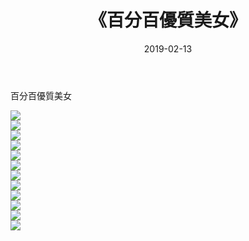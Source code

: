 ﻿---
layout: post
title:  《百分百優質美女》
date:   2019-02-13
img: http://pic.660000.xyz/1:/唯美/2019/百分百優質美女/000.jpg
categories: [美女, 清纯, 唯美]
---

百分百優質美女

  ![](http://pic.660000.xyz/1:/唯美/2019/百分百優質美女/001.jpg) <br> ![](http://pic.660000.xyz/1:/唯美/2019/百分百優質美女/002.jpg) <br> ![](http://pic.660000.xyz/1:/唯美/2019/百分百優質美女/003.jpg) <br> ![](http://pic.660000.xyz/1:/唯美/2019/百分百優質美女/004.jpg) <br> ![](http://pic.660000.xyz/1:/唯美/2019/百分百優質美女/005.jpg) <br> ![](http://pic.660000.xyz/1:/唯美/2019/百分百優質美女/006.jpg) <br> ![](http://pic.660000.xyz/1:/唯美/2019/百分百優質美女/007.jpg) <br> ![](http://pic.660000.xyz/1:/唯美/2019/百分百優質美女/008.jpg) <br> ![](http://pic.660000.xyz/1:/唯美/2019/百分百優質美女/009.jpg) <br> ![](http://pic.660000.xyz/1:/唯美/2019/百分百優質美女/010.jpg) <br> ![](http://pic.660000.xyz/1:/唯美/2019/百分百優質美女/011.jpg) <br> ![](http://pic.660000.xyz/1:/唯美/2019/百分百優質美女/012.jpg) <br>